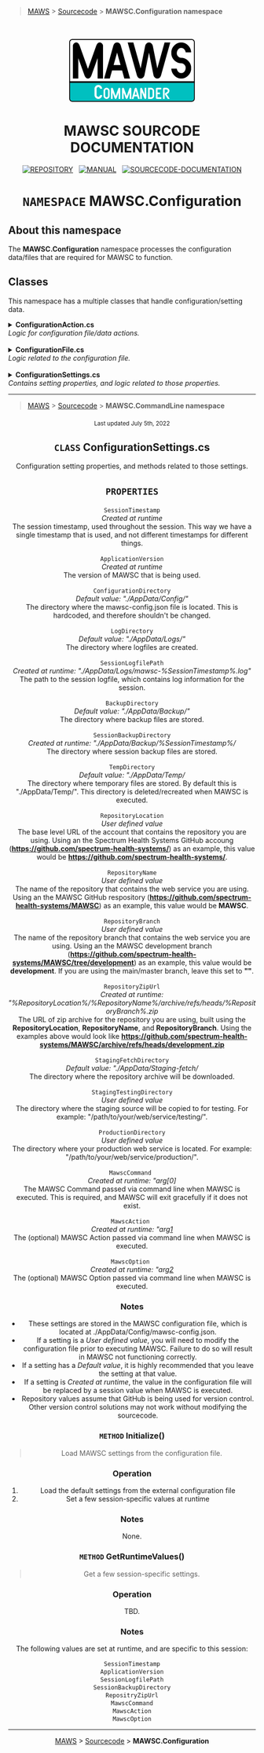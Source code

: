 ﻿> [MAWS][1] &gt; [Sourcecode][2] &gt;  **MAWSC.Configuration namespace**

<br>
<br>
<div align="center">
  <img src="../../.github//Logos/maws-logo-commander-512x256.png" alt="MAWSC logo" width="256">
  <h1> 
    MAWSC SOURCODE DOCUMENTATION
  </h1>

  [![REPOSITORY](https://img.shields.io/badge/REPOSITORY-550055?style=for-the-badge)][1]&nbsp;&nbsp;&nbsp;[![MANUAL](https://img.shields.io/badge/MANUAL-550055?style=for-the-badge)][3]&nbsp;&nbsp;&nbsp;[![SOURCECODE-DOCUMENTATION](https://img.shields.io/badge/SOURCECODE%20DOCUMENTATION-8e008e?style=for-the-badge)][2]

</div>

<div align="center">

# **`NAMESPACE`** MAWSC.Configuration

</div>

## About this namespace

The **MAWSC.Configuration** namespace processes the configuration data/files that are required for MAWSC to function.

## Classes

This namespace has a multiple classes that handle configuration/setting data.

<details>
<summary>
  <b>ConfigurationAction.cs</b><br>
  <i>Logic for configuration file/data actions.</i>
</summary>
This class resets the configuration file to default values.

***

### `ResetFile()`
Recreate the configuration file with default values.

#### Operation
1. If the configuration file exists, delete it.
2. Create a new defaultSettings object with the default setting values.
3. Serialize that data as a JSON-formatted file, and write it to a local file.

#### Notes
* This method recreates the MAWSC configuration file with default values, so if there is an existing configuration file, it is deleted, so be careful with this.
* **(2)** It's recommended that you leave these values as they are, and make any modifications to the configuration file itself.
* **(1)**, **(3)** The filePath of the configuration file is hardcoded into MAWSC so there is one source that defines what that path is.

</details>

<br>

<details>
<summary>
  <b>ConfigurationFile.cs</b><br>
  <i>Logic related to the configuration file.</i>
</summary>
Various things to do with the MAWSC configuration file.

***

### `GetDefaultFilePath()`
Get the MAWSC configuration default filepath.

#### Operation
1. Return the path to the MAWSC configuration file.

#### Notes
* The filePath of the configuration file is hardcoded into MAWSC so there is one source that defines what that path is.
* **(1)** This value should be `./AppData/Config/mawsc-config.json`, and should not be modified.

***

### `Verify()`
Verify the configuration file exists, and that it (probably) contains valid data.

#### Operation
1. Get the hardcoded configurationFilePath.
2. If the configuration file doesn't exist, recreate it with default values.
3. If the configuration file does exist, test to make sure it (probably) contains valid data.

#### Notes
* In order for this to work correctly, the configuration file needs to be written as indented JSON-formatted data (which MAWSC does by default when recreating the file).
* The tests that are done to verify the configuration file contains valid data are quick-and-dirty.
* **(3)** In order for an existing configuration file to (probably) be valid, it must:
   - *Start with a "{" and end with a "}"*  
      Valid JSON-formatted files are enclosed in {} brackets, so if the configuration file doesnt start and end with them, it's not a valid JSON data file.
   - *Contain at least five (5) lines of data*..
      There are more than five configuration settings, so there should be at least 5 lines of data in the configuration file.

***

### `Load()`
Load MAWSC settings from the configuration file.

#### Operation
1. Get the hardcoded configurationFilePath.
2. If the configuration file doesn't exist, recreate it with default values.
3. Return a `mawscSettings` object containing the values from the configuration file.

#### Notes
* If ./AppData/Config/mawsc-config.json doesn't exist, a new configuration file will be created with default setting values.

</details>

<br>

<details>
<summary>
  <b>ConfigurationSettings.cs</b><br>
  <i>Contains setting properties, and logic related to those properties.</i>
</summary>
This class contains both the MAWSC settings properties, and logic related to those properties.

***

## ConfigurationSettings.cs properties

`SessionTimestamp`  
*Created at runtime*  
The session timestamp, used throughout the session. This way we have a single timestamp that is used, and not different timestamps for different things.

`ApplicationVersion`  
*Created at runtime*  
The version of MAWSC that is being used.

`ConfigurationDirectory`  
*Default value: "./AppData/Config/"*  
The directory where the mawsc-config.json file is located. This is hardcoded, and therefore shouldn't be changed.

`LogDirectory`  
*Default value: "./AppData/Logs/"*  
The directory where logfiles are created.

`SessionLogfilePath`  
*Created at runtime: "./AppData/Logs/mawsc-%SessionTimestamp%.log"*  
The path to the session logfile, which contains log information for the session.

`BackupDirectory`  
*Default value: "./AppData/Backup/"*  
The directory where backup files are stored.

`SessionBackupDirectory`  
*Created at runtime: "./AppData/Backup/%SessionTimestamp%/*  
The directory where session backup files are stored.

`TempDirectory`  
*Default value: "./AppData/Temp/*  
The directory where temporary files are stored. By default this is "./AppData/Temp/". This directory is deleted/recreated when MAWSC is executed.

<!-- The &#8203; character is required in the URL, otherwise GitHub will create a hyperlink. -->
`RepositoryLocation`  
*User defined value*  
The base level URL of the account that contains the repository you are using. For example: "**https&#8203;://github.com/spectrum-health-systems/.**"

<!-- The &#8203; character is required in the URL, otherwise GitHub will create a hyperlink. -->
`RepositoryName`  
*User defined value*  
The name of the repository that contains the web service you are using. Using an the MAWSC GitHub respository "**https&#8203;://github.com/spectrum-health-systems/MAWSC**" as an example, this value would be "**MAWSC**".

<!-- The &#8203; character is required in the URL, otherwise GitHub will create a hyperlink. -->
`RepositoryBranch`  
*User defined value*  
The name of the repository branch that contains the web service you are using. Using an the MAWSC development branch "**https&#8203;://github.com/spectrum-health-systems/MAWSC/tree/development**" as an example, this value would be "**development**". If you are using the main/master branch, leave this set to '**""**'.

<!-- The &#8203; character is required in the URL, otherwise GitHub will create a hyperlink. -->
`RepositoryZipUrl`  
*Created at runtime: "%RepositoryLocation%/%RepositoryName%/archive/refs/heads/%RepositoryBranch%.zip*  
The URL of zip archive for the repository you are using, built using the "**RepositoryLocation**", "**RepositoryName**", and "**RepositoryBranch**". Using the examples above would look like "**https&#8203;://github.com/spectrum-health-systems/MAWSC/archive/refs/heads/development.zip**"

`StagingFetchDirectory`  
*Default value: "./AppData/Staging-fetch/*  
The directory where the repository archive will be downloaded.

`StagingTestingDirectory`  
*User defined value*  
The directory where the staging source will be copied to for testing. For example:
"/path/to/your/web/service/testing/".

`ProductionDirectory`  
*User defined value*  
The directory where your production web service is located. For example:
"/path/to/your/web/service/production/".

`MawscCommand `  
*Created at runtime: "arg[0]*  
The MAWSC Command passed via command line when MAWSC is executed. This is required, and MAWSC will exit gracefully if it does not exist.

`MawscAction `  
*Created at runtime: "arg[1]*  
The (optional) MAWSC Action passed via command line when MAWSC is executed.

`MawscOption `  
*Created at runtime: "arg[2]*  
The (optional) MAWSC Option passed via command line when MAWSC is executed.


</details>







***

> [MAWS][1] &gt; [Sourcecode][2] &gt;  **MAWSC.CommandLine namespace**

[1]: https://github.com/spectrum-health-systems/MAWSC
[2]: ../Sourcecode/MAWSC-Sourcecode.md
[3]: ../Manual/MAWSC-Manual.md
[4]: ../Sourcecode/MAWSC-Sourcecode.md#standard-casingtrimming-of-values

<div align="center">
  <sub>
    Last updated July 5th, 2022
  </sub>
<br>










## `CLASS` ConfigurationSettings.cs
Configuration setting properties, and methods related to those settings.

## `PROPERTIES`

`SessionTimestamp`<br>
*Created at runtime*<br>
The session timestamp, used throughout the session. This way we have a single timestamp that is used, and not different timestamps for different things.<br>

`ApplicationVersion`<br>
*Created at runtime*<br>
The version of MAWSC that is being used.<br>

`ConfigurationDirectory`<br>
*Default value: "./AppData/Config/"*<br>
The directory where the mawsc-config.json file is located. This is hardcoded, and therefore shouldn't be changed.

`LogDirectory`<br>
*Default value: "./AppData/Logs/"*<br>
The directory where logfiles are created.

`SessionLogfilePath`<br>
*Created at runtime: "./AppData/Logs/mawsc-%SessionTimestamp%.log"*<br>
The path to the session logfile, which contains log information for the session.

`BackupDirectory`<br>
*Default value: "./AppData/Backup/"*<br>
The directory where backup files are stored.

`SessionBackupDirectory`<br>
*Created at runtime: "./AppData/Backup/%SessionTimestamp%/*<br>
The directory where session backup files are stored.

`TempDirectory`<br>
*Default value: "./AppData/Temp/*<br>
The directory where temporary files are stored. By default this is "./AppData/Temp/". This directory is deleted/recreated when MAWSC is executed.

`RepositoryLocation`<br>
*User defined value*<br>
The base level URL of the account that contains the repository you are using. Using an the Spectrum Health Systems GitHub accoung (**https://github.com/spectrum-health-systems/**) as an example, this value would be **https://github.com/spectrum-health-systems/**.

`RepositoryName`<br>
*User defined value*<br>
The name of the repository that contains the web service you are using. Using an the MAWSC GitHub respository (**https://github.com/spectrum-health-systems/MAWSC**) as an example, this value would be **MAWSC**.

`RepositoryBranch`<br>
*User defined value*<br>
The name of the repository branch that contains the web service you are using. Using an the MAWSC development branch (**https://github.com/spectrum-health-systems/MAWSC/tree/development**) as an example, this value would be **development**. If you are using the main/master branch, leave this set to **""**.

`RepositoryZipUrl`<br>
*Created at runtime: "%RepositoryLocation%/%RepositoryName%/archive/refs/heads/%RepositoryBranch%.zip*<br>
The URL of zip archive for the repository you are using, built using the **RepositoryLocation**, **RepositoryName**, and **RepositoryBranch**. Using the examples above would look like **https://github.com/spectrum-health-systems/MAWSC/archive/refs/heads/development.zip**

`StagingFetchDirectory`<br>
*Default value: "./AppData/Staging-fetch/*<br>
The directory where the repository archive will be downloaded.

`StagingTestingDirectory`<br>
*User defined value*<br>
The directory where the staging source will be copied to for testing. For example:
"/path/to/your/web/service/testing/".

`ProductionDirectory`<br>
*User defined value*<br>
The directory where your production web service is located. For example:
"/path/to/your/web/service/production/".

`MawscCommand `<br>
*Created at runtime: "arg[0]*<br>
The MAWSC Command passed via command line when MAWSC is executed. This is required, and MAWSC will exit gracefully if it does not exist.

`MawscAction `<br>
*Created at runtime: "arg[1]*<br>
The (optional) MAWSC Action passed via command line when MAWSC is executed.

`MawscOption `<br>
*Created at runtime: "arg[2]*<br>
The (optional) MAWSC Option passed via command line when MAWSC is executed.

### Notes
* These settings are stored in the MAWSC configuration file, which is located at ./AppData/Config/mawsc-config.json.
* If a setting is a *User defined value*, you will need to modify the configuration file prior to executing MAWSC. Failure to do so will result in MAWSC not functioning correctly.
* If a setting has a *Default value*, it is highly recommended that you leave the setting at that value.
* If a setting is *Created at runtime*, the value in the configuration file will be replaced by a session value when MAWSC is executed.
* Repository values assume that GitHub is being used for version control. Other version control solutions may not work without modifying the sourcecode.

### `METHOD` Initialize()
> Load MAWSC settings from the configuration file.

### Operation
1. Load the default settings from the external configuration file
2. Set a few session-specific values at runtime

### Notes
None.

### `METHOD` GetRuntimeValues()
> Get a few session-specific settings.

### Operation
TBD.

### Notes
The following values are set at runtime, and are specific to this session:

```
SessionTimestamp
ApplicationVersion
SessionLogfilePath
SessionBackupDirectory
RepositryZipUrl
MawscCommand
MawscAction
MawscOption
```

***

[MAWS](https://github.com/spectrum-health-systems/MAWSC) &gt; [Sourcecode](../Sourcecode/MAWSC-Sourcecode.md) &gt;  **MAWSC.Configuration**
